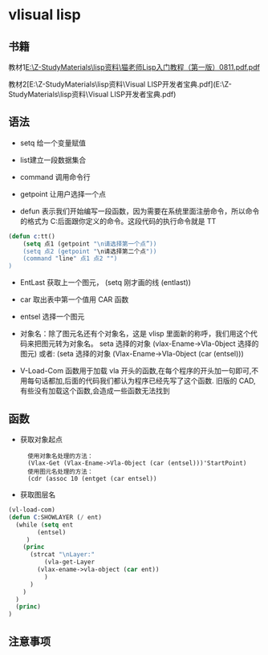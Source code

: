 # vlisual lisp

## 书籍

教材1[E:\Z-StudyMaterials\lisp资料\猫老师Lisp入门教程（第一版）0811.pdf.pdf](E:\Z-StudyMaterials\lisp资料\猫老师Lisp入门教程（第一版）0811.pdf.pdf)

教材2[E:\Z-StudyMaterials\lisp资料\Visual LISP开发者宝典.pdf](E:\Z-StudyMaterials\lisp资料\Visual LISP开发者宝典.pdf)

## 语法



- setq 给一个变量赋值

- list建立一段数据集合

- command 调用命令行

- getpoint 让用户选择一个点

- defun 表示我们开始编写一段函数，因为需要在系统里面注册命令，所以命令的格式为 C:后面跟你定义的命令。这段代码的执行命令就是 TT

```lisp
(defun c:tt()
    (setq 点1 (getpoint "\n请选择第一个点”))
    (setq 点2 (getpoint "\n请选择第二个点"))
    (command "line" 点1 点2 "")
)
```

- EntLast 获取上一个图元， (setq 刚才画的线 (entlast))

- car 取出表中第一个值用 CAR 函数

- entsel 选择一个图元

- 对象名：除了图元名还有个对象名，这是 vlisp 里面新的称呼，我们用这个代码来把图元转为对象名。
  seta 选择的对象 (vlax-Ename->Vla-0bject 选择的图元)
  或者:
  (seta 选择的对象 (Vlax-Ename->Vla-0bject (car (entsel)))
- V-Load-Com 函数用于加载 vla 开头的函数,在每个程序的开头加一句即可,不用每句话都加,后面的代码我们都认为程序已经先写了这个函数.
  旧版的 CAD,有些没有加载这个函数,会造成一些函数无法找到

## 函数

- 获取对象起点

		使用对象名处理的方法：
		(Vlax-Get (Vlax-Ename->Vla-0bject (car (entsel)))'StartPoint)
		使用图元名处理的方法：
		(cdr (assoc 10 (entget (car entsel))

- 获取图层名

```lisp
(vl-load-com)
(defun C:SHOWLAYER (/ ent)
  (while (setq ent
		(entsel)
	 )
    (princ
      (strcat "\nLayer:"
	      (vla-get-Layer
		(vlax-ename->vla-object (car ent))
	      )
      )
    )
  )
  (princ)
)
```



## 注意事项

